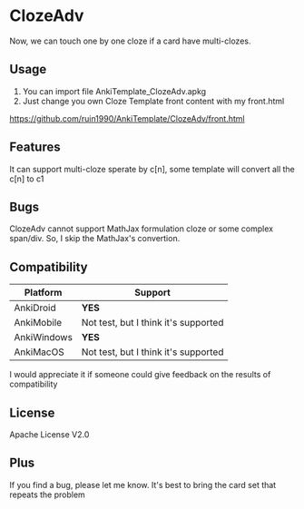 # ClozeAdv
Now, we can touch one by one cloze if a card have multi-clozes.

## Usage
1. You can import file AnkiTemplate_ClozeAdv.apkg
2. Just change you own Cloze Template front content with my front.html

https://github.com/ruin1990/AnkiTemplate/ClozeAdv/front.html


## Features
It can support multi-cloze sperate by c[n], some template will convert all the c[n] to c1

## Bugs
ClozeAdv cannot support MathJax formulation cloze or some complex span/div.
So, I skip the MathJax's convertion.

## Compatibility
| Platform | Support |
| ---- | ---- |
| AnkiDroid     | **YES** |
|   AnkiMobile   | Not test, but I think it's supported |
|  AnkiWindows    | **YES** |
|   AnkiMacOS   |  Not test, but I think it's supported   |

I would appreciate it if someone could give feedback on the results of compatibility

## License
Apache License V2.0

## Plus
If you find a bug, please let me know. It's best to bring the card set that repeats the problem
